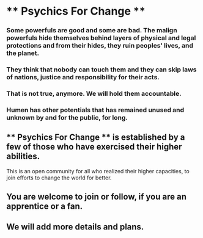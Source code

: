 # ** Psychics For Change **

### Some powerfuls are good and some are bad. The malign powerfuls  hide themselves behind layers of physical and legal protections and from their hides, they ruin peoples' lives, and the planet. 

### They think that nobody can touch them and they can skip laws of nations, justice and responsibility for their acts.

### That is not true, anymore. We will hold them accountable.

### Humen has other potentials that has remained unused and unknown by and for the public, for long.


## ** Psychics For Change ** is established by a few of those who have exercised their higher abilities.
This is an open community for all who realized their higher capacities, to join efforts to change the world for better.

## You are welcome to join or follow, if you are an apprentice or a fan.

## We will add more details and plans.




